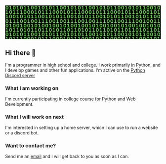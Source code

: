 ![alt text](https://github.com/Anonymous4045/Anonymous4045/blob/main/banner.jpg?raw=true)
## Hi there 👋
I'm a programmer in high school and college. I work primarily in Python, and I develop games and other fun applications. I'm active on the [Python Discord server](https://discord.gg/python)

### What I am working on
I'm currently participating in college course for Python and Web Development.

### What I will work on next
I'm interested in setting up a home server, whicn I can use to run a website or a discord bot.

### Want to contact me?
Send me an [email](mailto:Unanimous4045@proton.me) and I will get back to you as soon as I can.
